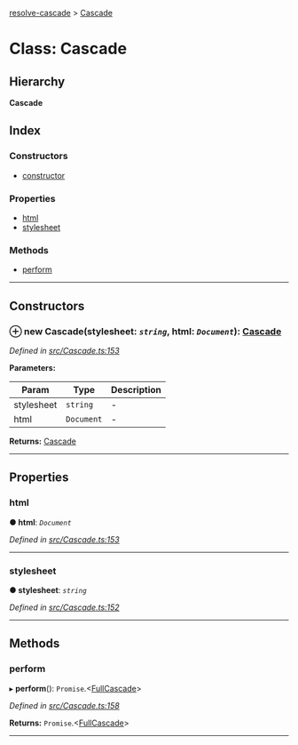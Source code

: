 [resolve-cascade](../README.md) > [Cascade](../classes/resolve_cascade.cascade.md)

# Class: Cascade

## Hierarchy

**Cascade**

## Index

### Constructors

* [constructor](resolve_cascade.cascade.md#constructor)

### Properties

* [html](resolve_cascade.cascade.md#html)
* [stylesheet](resolve_cascade.cascade.md#stylesheet)

### Methods

* [perform](resolve_cascade.cascade.md#perform)

---

## Constructors

<a id="constructor"></a>

### ⊕ **new Cascade**(stylesheet: *`string`*, html: *`Document`*): [Cascade](resolve_cascade.cascade.md)

*Defined in [src/Cascade.ts:153](https://github.com/linkedin/opticss/blob/d5d95b5/packages/resolve-cascade/src/Cascade.ts#L153)*

**Parameters:**

| Param | Type | Description |
| ------ | ------ | ------ |
| stylesheet | `string`   |  - |
| html | `Document`   |  - |

**Returns:** [Cascade](resolve_cascade.cascade.md)

---

## Properties

<a id="html"></a>

###  html

**●  html**:  *`Document`* 

*Defined in [src/Cascade.ts:153](https://github.com/linkedin/opticss/blob/d5d95b5/packages/resolve-cascade/src/Cascade.ts#L153)*

___

<a id="stylesheet"></a>

###  stylesheet

**●  stylesheet**:  *`string`* 

*Defined in [src/Cascade.ts:152](https://github.com/linkedin/opticss/blob/d5d95b5/packages/resolve-cascade/src/Cascade.ts#L152)*

___

## Methods

<a id="perform"></a>

###  perform

▸ **perform**(): `Promise`.<[FullCascade](../#fullcascade)>

*Defined in [src/Cascade.ts:158](https://github.com/linkedin/opticss/blob/d5d95b5/packages/resolve-cascade/src/Cascade.ts#L158)*

**Returns:** `Promise`.<[FullCascade](../#fullcascade)>

___

